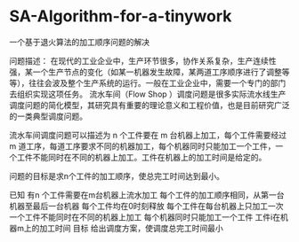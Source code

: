 # SA-Algorithm-for-a-tinywork
一个基于退火算法的加工顺序问题的解决

问题描述：
在现代的工业企业中，生产环节很多，协作关系复杂，生产连续性强，某一个生产节点的变化（如某一机器发生故障，某两道工序顺序进行了调整等等），往往会波及整个生产系统的运行。一般在工业企业中，需要一个专门的部门去组织实现这项任务。
流水车间（Flow Shop ）调度问题是很多实际流水线生产调度问题的简化模型，其研究具有重要的理论意义和工程价值，也是目前研究广泛的一类典型调度问题。

流水车间调度问题可以描述为 n 个工件要在 m 台机器上加工，每个工件需要经过 m 道工序，每道工序要求不同的机器加工，每个机器同时只能加工一个工件，一个工件不能同时在不同的机器上加工。工件在机器上的加工时间是给定的。

问题的目标是求n个工件的加工顺序，使总完工时间达到最小。

已知
有n 个工件需要在m台机器上流水加工
每个工件的加工顺序相同，从第一台机器至最后一台机器
每个工件均在0时刻释放
每个工件在每台机器上只加工一次
一个工件不能同时在不同的机器上加工
每个机器同时只能加工一个工件
工件i在机器m上的加工时间
目标
给出调度方案，使调度总完工时间最小
